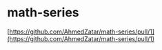 # math-series

[https://github.com/AhmedZatar/math-series/pull/1](https://github.com/AhmedZatar/math-series/pull/1)

